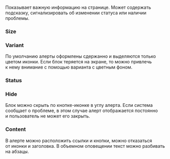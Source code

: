 Показывает важную информацию на странице. Может содержать подсказку, сигнализировать об изменении статуса или наличии проблемы.

### Size

<!-- example(alert-size) -->

### Variant

По умолчанию алерты оформлены сдержанно и выделяются только цветом иконки. Если блок теряется на экране, то можно привлечь к нему внимание с помощью варианта с цветным фоном.

<!-- example(alert-variants) -->

### Status

<!-- example(alert-status) -->

### Hide

Блок можно скрыть по кнопке-иконке в углу алерта. Если система сообщает о проблеме, в этом случае алерт отображается постоянно и пользователь не может его закрыть.

<!-- example(alert-close) -->

### Content

В алерте можно расположить ссылки и кнопки, можно отказаться от иконки и заголовка. В объемном оповещении текст можно разбивать на абзацы.

<!-- example(alert-content) -->
